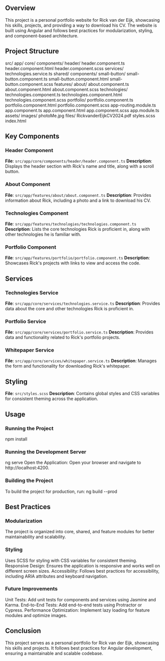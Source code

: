 ## Overview

This project is a personal portfolio website for Rick van der Eijk, showcasing his skills, projects, and providing a way to download his CV. The website is built using Angular and follows best practices for modularization, styling, and component-based architecture.

## Project Structure

src/ app/ core/ components/ header/ header.component.ts header.component.html header.component.scss services/ technologies.service.ts shared/ components/ small-button/ small-button.component.ts small-button.component.html small-button.component.scss features/ about/ about.component.ts about.component.html about.component.scss technologies/ technologies.component.ts technologies.component.html technologies.component.scss portfolio/ portfolio.component.ts portfolio.component.html portfolio.component.scss app-routing.module.ts app.component.ts app.component.html app.component.scss app.module.ts assets/ images/ photoMe.jpg files/ RickvanderEijkCV2024.pdf styles.scss index.html

## Key Components

### Header Component
**File**: `src/app/core/components/header/header.component.ts`
**Description**: Displays the header section with Rick's name and title, along with a scroll button.

### About Component
**File**: `src/app/features/about/about.component.ts`
**Description**: Provides information about Rick, including a photo and a link to download his CV.

### Technologies Component
**File**: `src/app/features/technologies/technologies.component.ts`
**Description**: Lists the core technologies Rick is proficient in, along with other technologies he is familiar with.

### Portfolio Component
**File**: `src/app/features/portfolio/portfolio.component.ts`
**Description**: Showcases Rick's projects with links to view and access the code.

## Services

### Technologies Service
**File**: `src/app/core/services/technologies.service.ts`
**Description**: Provides data about the core and other technologies Rick is proficient in.

### Portfolio Service
**File**: `src/app/core/services/portfolio.service.ts`
**Description**: Provides data and functionality related to Rick's portfolio projects.

### Whitepaper Service
**File**: `src/app/core/services/whitepaper.service.ts`
**Description**: Manages the form and functionality for downloading Rick's whitepaper.

## Styling
**File**: `src/styles.scss`
**Description**: Contains global styles and CSS variables for consistent theming across the application.

## Usage

### Running the Project
npm install

### Running the Development Server
ng serve
Open the Application: Open your browser and navigate to http://localhost:4200.

### Building the Project
To build the project for production, run: ng build --prod


## Best Practices

### Modularization
The project is organized into core, shared, and feature modules for better maintainability and scalability.

### Styling
Uses SCSS for styling with CSS variables for consistent theming.
Responsive Design: Ensures the application is responsive and works well on different screen sizes.
Accessibility: Follows best practices for accessibility, including ARIA attributes and keyboard navigation.

### Future Improvements
Unit Tests: Add unit tests for components and services using Jasmine and Karma.
End-to-End Tests: Add end-to-end tests using Protractor or Cypress.
Performance Optimization: Implement lazy loading for feature modules and optimize images.

## Conclusion
This project serves as a personal portfolio for Rick van der Eijk, showcasing his skills and projects. It follows best practices for Angular development, ensuring a maintainable and scalable codebase.

